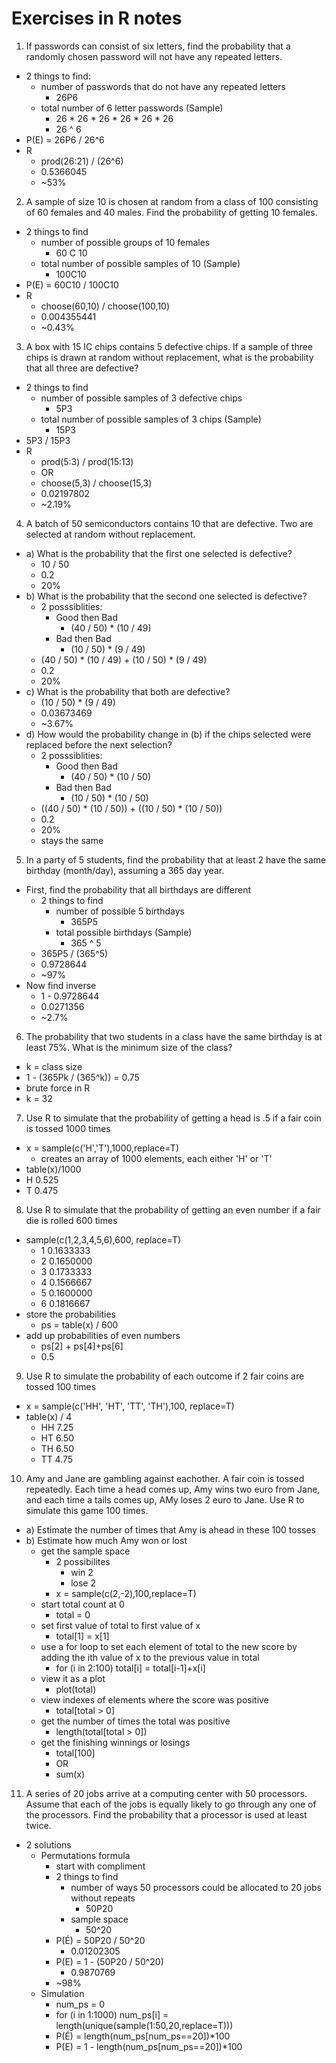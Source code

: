 # Exercises in R notes


1. If passwords can consist of six letters, find the probability that a randomly chosen password will not have any repeated letters.
  * 2 things to find:
    * number of passwords that do not have any repeated letters
      * 26P6
    * total number of 6 letter passwords (Sample)
      * 26 * 26 * 26 * 26 * 26 * 26
      * 26 ^ 6
  * P(E) = 26P6 / 26^6
  * R
    * prod(26:21) / (26^6)
    * 0.5366045
    * ~53%

2. A sample of size 10 is chosen at random from a class of 100 consisting of 60 females and 40 males. Find the probability of getting 10 females.
  * 2 things to find
    * number of possible groups of 10 females
      * 60 C 10
    * total number of possible samples of 10 (Sample)
      * 100C10
  * P(E) = 60C10 / 100C10
  * R
    * choose(60,10) / choose(100,10)
    * 0.004355441
    * ~0.43%

3. A box with 15 IC chips contains 5 defective chips. If a sample of three chips is drawn at random without replacement, what is the probability that all three are defective?
  * 2 things to find
    * number of possible samples of 3 defective chips
      * 5P3
    * total number of possible samples of 3 chips (Sample)
      * 15P3
  * 5P3 / 15P3
  * R
    * prod(5:3) / prod(15:13)
    * OR
    * choose(5,3) / choose(15,3)
    * 0.02197802
    * ~2.19%

4. A batch of 50 semiconductors contains 10 that are defective. Two are selected at random without replacement.
* a) What is the probability that the first one selected is defective?
  * 10 / 50
  * 0.2
  * 20%
* b) What is the probability that the second one selected is defective?
  * 2 posssiblities:
    * Good then Bad
      * (40 / 50) * (10 / 49)
    * Bad then Bad
      * (10 / 50) * (9 / 49)
  * (40 / 50) * (10 / 49) + (10 / 50) * (9 / 49)
  * 0.2
  * 20%
* c) What is the probability that both are defective?
  * (10 / 50) * (9 / 49)
  * 0.03673469
  * ~3.67%
* d) How would the probability change in (b) if the chips selected were replaced before the next selection?
  * 2 posssiblities:
    * Good then Bad
      * (40 / 50) * (10 / 50)
    * Bad then Bad
      * (10 / 50) * (10 / 50)
  * ((40 / 50) * (10 / 50)) + ((10 / 50) * (10 / 50))
  * 0.2
  * 20%
  * stays the same

5. In a party of 5 students, find the probability that at least 2 have the same birthday (month/day), assuming a 365 day year.
  * First, find the probability that all birthdays are different
    * 2 things to find
      * number of possible 5 birthdays
        * 365P5 
      * total possible birthdays (Sample)
        * 365 ^ 5
    * 365P5 / (365^5)
    * 0.9728644
    * ~97%
  * Now find inverse
    * 1 - 0.9728644
    * 0.0271356
    * ~2.7%

6. The probability that two students in a class have the same birthday is at least 75%. What is the minimum size of the class?
  * k = class size
  * 1 - (365Pk / (365^k)) = 0.75
  * brute force in R
  * k = 32

7. Use R to simulate that the probability of getting a head is .5 if a fair coin is tossed 1000 times
  * x = sample(c('H','T'),1000,replace=T)
    * creates an array of 1000 elements, each either 'H' or 'T'
  * table(x)/1000
  * H 0.525 
  * T 0.475 

8. Use R to simulate that the probability of getting an even number if a fair die is rolled 600 times
  * sample(c(1,2,3,4,5,6),600, replace=T)
    * 1 0.1633333
    * 2 0.1650000
    * 3 0.1733333
    * 4 0.1566667
    * 5 0.1600000
    * 6 0.1816667
  * store the probabilities
    * ps = table(x) / 600
  * add up probabilities of even numbers
    * ps[2] + ps[4]+ps[6]
    * 0.5

9. Use R to simulate the probability of each outcome if 2 fair coins are tossed 100 times
  * x = sample(c('HH', 'HT', 'TT', 'TH'),100, replace=T)
  * table(x) / 4
    * HH 7.25
    * HT 6.50
    * TH 6.50
    * TT 4.75

10. Amy and Jane are gambling against eachother. A fair coin is tossed repeatedly. Each time a head comes up, Amy wins two euro from Jane, and each time a tails comes up, AMy loses 2 euro to Jane. Use R to simulate this game 100 times.
* a) Estimate the number of times that Amy is ahead in these 100 tosses
* b) Estimate how much Amy won or lost
  * get the sample space
    * 2 possibilites
      * win 2
      * lose 2
    * x = sample(c(2,-2),100,replace=T)
  * start total count at 0
    * total = 0
  * set first value of total to first value of x
    * total[1] = x[1]
  * use a for loop to set each element of total to the new score by adding the ith value of x to the previous value in total
    * for (i in 2:100) total[i] = total[i-1]+x[i]
  * view it as a plot
    * plot(total)
  * view indexes of elements where the score was positive
    * total[total > 0]
  * get the number of times the total was positive
    * length(total[total > 0])
  * get the finishing winnings or losings
    * total[100]
    * OR
    * sum(x)

11. A series of 20 jobs arrive at a computing center with 50 processors. Assume that each of the jobs is equally likely to go through any one of the processors. Find the probability that a processor is used at least twice.
  * 2 solutions
    * Permutations formula
      * start with compliment
      * 2 things to find
        * number of ways 50 processors could be allocated to 20 jobs without repeats
          * 50P20
        * sample space
          * 50^20
      * P(É) = 50P20 / 50^20
        * 0.01202305
      * P(E) = 1 - (50P20 / 50^20)
        * 0.9870769
      * ~98%
    * Simulation
      * num_ps = 0
      * for (i in 1:1000) num_ps[i] = length(unique(sample(1:50,20,replace=T)))
      * P(É) = length(num_ps[num_ps==20])*100
      * P(E) = 1 - length(num_ps[num_ps==20])*100

